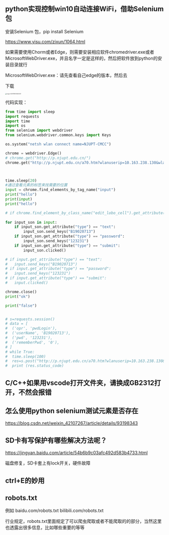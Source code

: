 ## python实现控制win10自动连接WiFi，借助Selenium 包

安装Selenium 包，pip install Selenium 

https://www.yisu.com/zixun/1064.html

如果需要使用Chorm或者Edge，则需要安装相应软件chromedriver.exe或者MicrosoftWebDriver.exe，并且名字一定是这样的，然后把软件放到python的安装目录就行

MicrosoftWebDriver.exe：请先查看自己edge的版本，然后去

[官网]: https://developer.microsoft.com/en-us/microsoft-edge/tools/webdriver/#downloads

下载

<img src="C:\Users\86186\AppData\Roaming\Typora\typora-user-images\image-20201108003523021.png" alt="image-20201108003523021" style="zoom:25%;" />

代码实现：

```python
from time import sleep
import requests
import time
import os
from selenium import webdriver
from selenium.webdriver.common.keys import Keys

os.system("netsh wlan connect name=NJUPT-CMCC")

chrome = webdriver.Edge()
# chrome.get("http://p.njupt.edu.cn/")
chrome.get("http://p.njupt.edu.cn/a70.htm?wlanuserip=10.163.238.130&wlanacip=null&wlanacname=null&vlanid=0&ip=10.163.238.130&ssid=null&areaID=null&mac=00-00-00-00-00-00")



time.sleep(20)
#通过查看元素的标签来找需要的位置
input = chrome.find_elements_by_tag_name("input")
print("hello")
print(input)
print("hello")

# if chrome.find_element_by_class_name("edit_lobo_cell").get_attribute("type") == "text":
	
for input_son in input:
	if input_son.get_attribute("type") == "text":
		input_son.send_keys("B19020713")
	if input_son.get_attribute("type") == "password":
		input_son.send_keys("123231")
	if input_son.get_attribute("type") == "submit":
		input_son.clicked()

# if input.get_attribute("type") == "text":
# 	input.send_keys("B19020713")
# if input.get_attribute("type") == "password":
# 	input.send_keys("123231")
# if input.get_attribute("type") == "submit":
# 	input.clicked()

chrome.close()
print("ok")

print("false")


# s=requests.session()
# data = [
#  ('opr', 'pwdLogin'),
#  ('userName', 'B19020713'),
#  ('pwd', '123231'),
#  ('rememberPwd', '0'),
# ]
# while True:
#  time.sleep(100)
#  res=s.post("http://p.njupt.edu.cn/a70.htm?wlanuserip=10.163.238.130&wlanacip=null&wlanacname=null&vlanid=0&ip=10.163.238.130&ssid=null&areaID=null&mac=00-00-00-00-00-00",data)
#  print (res.status_code)
```

## C/C++如果用vscode打开文件夹，请换成GB2312打开，不然会报错

## 怎么使用python selenium测试元素是否存在

https://blog.csdn.net/weixin_42107267/article/details/93198343

## SD卡有写保护有哪些解决方法呢？

https://jingyan.baidu.com/article/54b6b9c03afc492d583b4733.html

磁盘修复，SD卡套上有lock开关，硬件故障

##  ctrl+E的妙用

## robots.txt

例如 baidu.com/robots.txt     bilibili.com/robots.txt

行业规定，robots.txt里面规定了可以爬虫爬取或者不能爬取的的部分，当然这里也透露出很多信息，比如哪些重要的等等